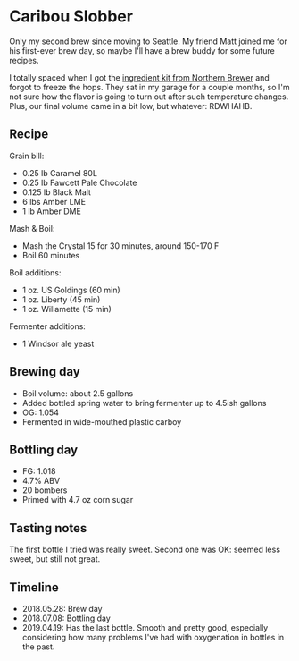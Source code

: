 # Caribou Slobber
Only my second brew since moving to Seattle. My friend Matt joined me for his first-ever brew day, so maybe I'll have a brew buddy for some future recipes. 

I totally spaced when I got the [ingredient kit from Northern Brewer](https://www.northernbrewer.com/caribou-slobber-extract-kit) and forgot to freeze the hops. They sat in my garage for a couple months, so I'm not sure how the flavor is going to turn out after such temperature changes. Plus, our final volume came in a bit low, but whatever: RDWHAHB.

## Recipe
Grain bill:
* 0.25 lb Caramel 80L
* 0.25 lb Fawcett Pale Chocolate
* 0.125 lb Black Malt
* 6 lbs Amber LME
* 1 lb Amber DME

Mash & Boil:
* Mash the Crystal 15 for 30 minutes, around 150-170 F
* Boil 60 minutes

Boil additions:
* 1 oz. US Goldings (60 min)
* 1 oz. Liberty (45 min)
* 1 oz. Willamette (15 min)

Fermenter additions:
* 1 Windsor ale yeast

## Brewing day
* Boil volume: about 2.5 gallons
* Added bottled spring water to bring fermenter up to 4.5ish gallons
* OG: 1.054
* Fermented in wide-mouthed plastic carboy

## Bottling day
* FG: 1.018
* 4.7% ABV
* 20 bombers
* Primed with 4.7 oz corn sugar

## Tasting notes
The first bottle I tried was really sweet. Second one was OK: seemed less sweet, but still not great.

## Timeline
* 2018.05.28: Brew day
* 2018.07.08: Bottling day
* 2019.04.19: Has the last bottle. Smooth and pretty good, especially considering how many problems I've had with oxygenation in bottles in the past. 
